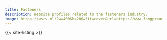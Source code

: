 ```yaml
---
title: Fasteners
description: Website profiles related to the fasteners industry.
image: https://wsrv.nl/?w=400&h=200&fit=cover&url=https://www.fongprean.com/web/image/16681-dc113d3f/a-lot-of-screws-2025-03-08-16-25-55-utc%20%281%29.jpg
---
```


{{< site-listing >}}